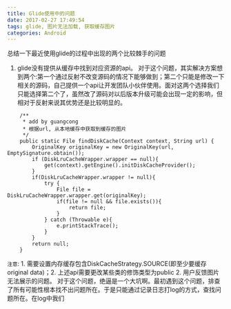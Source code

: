```yaml
---
title: Glide使用中的问题
date: 2017-02-27 17:49:54
tags: glide, 图片无法加载, 获取缓存图片
categories: Android
---
```

总结一下最近使用glide的过程中出现的两个比较棘手的问题
1. glide没有提供从缓存中找到对应资源的api。
对于这个问题，其实解决方案想到两个:第一个通过反射不改变源码的情况下能够做到；第二个只能是修改一下相关的源码，自己提供一个api让开发团队小伙伴使用。面对这两个选择我们只能选择第二个了，虽然改了源码对以后版本升级可能会出现一定的影响，但相对于反射来说其优势还是比较明显的。
```
    /**
     * add by guangcong
     * 根据url, 从本地缓存中获取到缓存的图片
     */
    public static File findDiskCache(Context context, String url) {
        OriginalKey originalKey = new OriginalKey(url, EmptySignature.obtain());
        if (DiskLruCacheWrapper.wrapper == null){
            get(context).getEngine().initDiskCacheProvider();
        }
        if(DiskLruCacheWrapper.wrapper != null){
            try {
                File file = DiskLruCacheWrapper.wrapper.get(originalKey);
                if(file != null && file.exists()){
                    return file;
                }
            } catch (Throwable e){
                e.printStackTrace();
            }
        }
        return null;
    }
```
`注意`: 1. 需要设置内存缓存包含DiskCacheStrategy.SOURCE(即至少要缓存original data)；2. 上述api需要更改某些类的修饰类型为public
2. 用户反馈图片无法展示的问题。
对于这个问题，绝逼是一个大坑啊。最初遇到这个问题，排查了所有可能性根本找不出问题所在。于是只能通过记录日志打log的方式，查找问题所在。在log中我们
